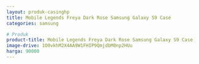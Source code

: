 ```yaml
---
layout: produk-casinghp
title: Mobile Legends Freya Dark Rose Samsung Galaxy S9 Case
categories: samsung

# Produk
product-title: Mobile Legends Freya Dark Rose Samsung Galaxy S9 Case
image-drive: 1O0vkhM2X4AA9W1FHIP9QmjdbM0np2HUu
harga: 90000
---
```

